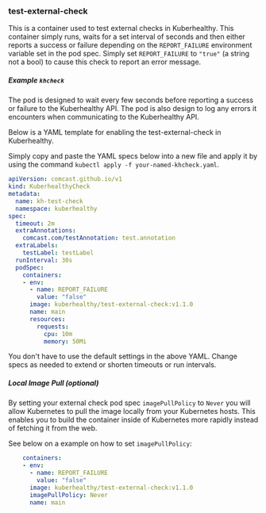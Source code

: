 ### test-external-check

This is a container used to test external checks in Kuberhealthy. This container simply runs, waits for a set interval of seconds and then either reports a success or failure depending on the `REPORT_FAILURE` environment variable set in the pod spec.  Simply set `REPORT_FAILURE` to `"true"` (a string not a bool) to cause this check to report an error message.


##### Example `khcheck`

The pod is designed to wait every few seconds before reporting a success or failure to the Kuberhealthy API. The pod is also design to log any errors it encounters when communicating to the Kuberhealthy API.

Below is a YAML template for enabling the test-external-check in Kuberhealthy.

Simply copy and paste the YAML specs below into a new file and apply it by using the command `kubectl apply -f your-named-khcheck.yaml`.


```yaml
apiVersion: comcast.github.io/v1
kind: KuberhealthyCheck
metadata:
  name: kh-test-check
  namespace: kuberhealthy
spec:
  timeout: 2m
  extraAnnotations:
    comcast.com/testAnnotation: test.annotation
  extraLabels:
    testLabel: testLabel
  runInterval: 30s
  podSpec:
    containers:
    - env:
      - name: REPORT_FAILURE
        value: "false"
      image: kuberhealthy/test-external-check:v1.1.0
      name: main
      resources:
        requests:
          cpu: 10m
          memory: 50Mi
```

You don't have to use the default settings in the above YAML. Change specs as needed to extend or shorten timeouts or run intervals.

##### Local Image Pull (optional)

By setting your external check pod spec `imagePullPolicy` to `Never` you will allow Kubernetes to pull the image locally from your Kubernetes hosts. This enables you to build the container inside of Kubernetes more rapidly instead of fetching it from the web.

See below on a example on how to set `imagePullPolicy`:

```yaml
    containers:
    - env:
      - name: REPORT_FAILURE
        value: "false"
      image: kuberhealthy/test-external-check:v1.1.0
      imagePullPolicy: Never
      name: main
```
